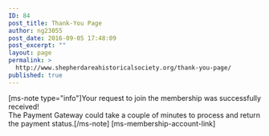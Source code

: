 ```yaml
---
ID: 84
post_title: Thank-You Page
author: ng23055
post_date: 2016-09-05 17:48:09
post_excerpt: ""
layout: page
permalink: >
  http://www.shepherdareahistoricalsociety.org/thank-you-page/
published: true
---
```

[ms-note type="info"]Your request to join the membership was successfully received!<br />The Payment Gateway could take a couple of minutes to process and return the payment status.[/ms-note]
[ms-membership-account-link]
